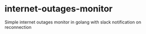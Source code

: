 # internet-outages-monitor
Simple internet outages monitor in golang with slack notification on reconnection
